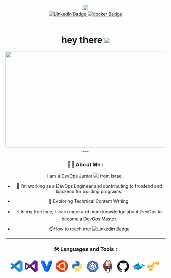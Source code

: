 <div id="header" align="center">
  <img src="https://media.giphy.com/media/jdPMeyv9rn0hZHh8n9/giphy.gif" width="100"/>
<div id="badges">
  <a href="https://www.linkedin.com/in/ariel-ben-zikri-80a43b19b/">
    <img src="https://img.shields.io/badge/LinkedIn-blue?style=for-the-badge&logo=linkedin&logoColor=white" alt="LinkedIn Badge"/>
  </a>
  <a href="https://hub.docker.com/repositories">
    <img src="https://img.shields.io/badge/docker-red?style=for-the-badge&logo=docker&logoColor=white" alt="docker Badge"/>
  </a>
</div>
  <img src="https://komarev.com/ghpvc/?username=matbuha&style=flat-square&color=blue" alt=""/>
<h1>
  hey there
  <img src="https://media.giphy.com/media/hvRJCLFzcasrR4ia7z/giphy.gif" width="30px"/>
</h1>
<div align="center">
  <img src="https://media.giphy.com/media/dWesBcTLavkZuG35MI/giphy.gif" width="600" height="300"/>
</div>
  ---

### :man_technologist: About Me :
  I am a DevOps Junior <img src="https://media.giphy.com/media/WUlplcMpOCEmTGBtBW/giphy.gif" width="50"> from Israel.
  
- :telescope: I’m working as a DevOps Engineer and contributing to frontend and backend for building programs.

- :seedling: Exploring Technical Content Writing.

- :zap: In my free time, I learn more and more knowledge about DevOps to become a DevOps Master.

- :mailbox:How to reach me: [![Linkedin Badge](https://img.shields.io/badge/-Linkedin-blue?style=flat&logo=Linkedin&logoColor=white)](https://www.linkedin.com/in/ariel-ben-zikri-80a43b19b/)
---

### :hammer_and_wrench: Languages and Tools :
<div>
  <img src="https://github.com/devicons/devicon/blob/master/icons/vscode/vscode-original.svg" title="vscode" alt="vscode" width="40" height="40"/>&nbsp;
  <img src="https://github.com/devicons/devicon/blob/master/icons/visualstudio/visualstudio-plain.svg" title="visualstudio" alt="visualstudio" width="40"     height="40"/>&nbsp;
  <img src="https://github.com/devicons/devicon/blob/master/icons/vagrant/vagrant-original.svg" title="vagrant" alt="vagrant" width="40" height="40"/>&nbsp;
  <img src="https://github.com/devicons/devicon/blob/master/icons/ubuntu/ubuntu-plain.svg" title="ubuntu" alt="ubuntu" width="40" height="40"/>&nbsp;
  <img src="https://github.com/devicons/devicon/blob/master/icons/python/python-original.svg" title="python" alt="python" width="40" height="40"/>&nbsp;
  <img src="https://github.com/devicons/devicon/blob/master/icons/kubernetes/kubernetes-plain.svg" title="kubernetes" alt="kubernetes" width="40" height="40"/>&nbsp;
  <img src="https://github.com/devicons/devicon/blob/master/icons/jenkins/jenkins-original.svg" title="jenkins" alt="jenkins" width="40" height="40"/>&nbsp;
  <img src="https://github.com/devicons/devicon/blob/master/icons/github/github-original.svg" title="github" alt="github" width="40" height="40"/>&nbsp;
  <img src="https://github.com/devicons/devicon/blob/master/icons/docker/docker-original.svg" title="docker" alt="docker" width="40" height="40"/>&nbsp;
  <img src="https://github.com/devicons/devicon/blob/master/icons/amazonwebservices/amazonwebservices-original.svg" title="amazonwebservices" alt="amazonwebservices" width="40" height="40"/>&nbsp;
</div>
